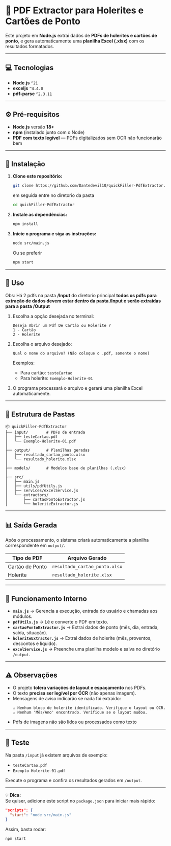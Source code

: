 # 🧾 PDF Extractor para Holerites e Cartões de Ponto

Este projeto em **Node.js** extrai dados de **PDFs de holerites e cartões de ponto**, e gera automaticamente uma **planilha Excel (.xlsx)** com os resultados formatados.

---

## 💻 Tecnologias

- **Node.js** `^21`
- **exceljs** `^4.4.0`
- **pdf-parse** `^2.3.11`

---

## ⚙️ Pré-requisitos

- **Node.js** versão **18+**
- **npm** (instalado junto com o Node)
- **PDF com texto legível** — PDFs digitalizados sem OCR não funcionarão bem

---

## 🚀 Instalação

1. **Clone este repositório:**

   ```bash
   git clone https://github.com/Dantedevil10/quickFiller-PdfExtractor.git
   ```
   em seguida entre no diretorio da pasta
    ```bash
   cd quickFiller-PdfExtractor
   ```

2. **Instale as dependências:**

   ```bash
   npm install
   ```

3. **Inicie o programa e siga as instruções:**

   ```bash
   node src/main.js
   ```
   Ou se preferir
   ```bash
   npm start
   ```

---

## 🧭 Uso

Obs: Há 2 pdfs na pasta **/Input** do diretorio principal
**todos os pdfs para extração de dados devem estar dentro da pasta /Input e serão extraidas para a pasta /Output**

1. Escolha a opção desejada no terminal:

   ```
   Deseja Abrir um Pdf De Cartão ou Holerite ?
   1 - Cartão
   2 - Holerite
   ```

2. Escolha o arquivo desejado:

   ```
   Qual o nome do arquivo? (Não coloque o .pdf, somente o nome)
   ```

   Exemplos:

   - Para cartão: `testeCartao`
   - Para holerite: `Exemplo-Holerite-01`

3. O programa processará o arquivo e gerará uma planilha Excel automaticamente.

---

## 📂 Estrutura de Pastas

```
📦 quickFiller-PdfExtractor
├── input/        # PDFs de entrada
│   ├── testeCartao.pdf
│   └── Exemplo-Holerite-01.pdf
│
├── output/       # Planilhas geradas
│   ├── resultado_cartao_ponto.xlsx
│   └── resultado_holerite.xlsx
│
├── models/       # Modelos base de planilhas (.xlsx)
│
├── src/
│   ├── main.js
│   ├── utils/pdfUtils.js
│   ├── services/excelService.js
│   └── extractors/
│       ├── cartaoPontoExtractor.js
│       └── holeriteExtractor.js
```

---

## 📊 Saída Gerada

Após o processamento, o sistema criará automaticamente a planilha correspondente em `output/`.

| Tipo de PDF | Arquivo Gerado |
|--------------|----------------|
| Cartão de Ponto | `resultado_cartao_ponto.xlsx` |
| Holerite | `resultado_holerite.xlsx` |

---

## 🧠 Funcionamento Interno

- **`main.js`** → Gerencia a execução, entrada do usuário e chamadas aos módulos.  
- **`pdfUtils.js`** → Lê e converte o PDF em texto.  
- **`cartaoPontoExtractor.js`** → Extrai dados de ponto (mês, dia, entrada, saída, situação).  
- **`holeriteExtractor.js`** → Extrai dados de holerite (mês, proventos, descontos e líquido).  
- **`excelService.js`** → Preenche uma planilha modelo e salva no diretório `/output`.

---

## ⚠️ Observações

- O projeto **tolera variações de layout e espaçamento** nos PDFs.  
- O texto **precisa ser legível por OCR** (não apenas imagem).  
- Mensagens de aviso indicarão se nada foi extraído:
  ```
  ⚠️ Nenhum bloco de holerite identificado. Verifique o layout ou OCR.
  ⚠️ Nenhum 'Mês/Ano' encontrado. Verifique se o layout mudou.
  ```
- Pdfs de imagens não são lidos ou processados como texto

---

## 📡 Teste

Na pasta `/input` já existem arquivos de exemplo:

- `testeCartao.pdf`
- `Exemplo-Holerite-01.pdf`

Execute o programa e confira os resultados gerados em `/output`.

---

💡 **Dica:**  
Se quiser, adicione este script no `package.json` para iniciar mais rápido:

```json
"scripts": {
  "start": "node src/main.js"
}
```

Assim, basta rodar:
```bash
npm start
```

